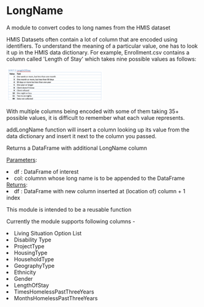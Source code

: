 # LongName
A module to convert codes to long names from the HMIS dataset

HMIS Datasets often contain a lot of column that are encoded using identifiers. To understand the meaning of a particular value, one has to look it up in the HMIS data dictionary.
For example, Enrollment.csv contains a column called 'Length of Stay' which takes nine possible values as follows:

<img src="IMG1.png" width="50%" />


With multiple columns being encoded with some of them taking 35+ possible values, it is difficult to remember what each value represents.

addLongName function will insert a column looking up its value from the data dictionary and insert it next to the column you passed.

Returns a DataFrame with additional LongName column

<u>Parameters</u>:
<li> df : DataFrame of interest</li> 

<li> col: columnn whose long name is to be appended to the DataFrame</li> 
<u>Returns</u>:
<li> df : DataFrame with new column inserted at (location of) column + 1 index</li> 
  
This module is intended to be a reusable function

Currently the module supports following columns - 
<li>Living Situation Option List</li>
<li>Disability Type</li>
<li>ProjectType</li>
<li>HousingType</li>
<li>HouseholdType</li>
<li>GeographyType</li>
<li>Ethnicity</li>
<li>Gender</li>
<li>LengthOfStay</li>
<li>TimesHomelessPastThreeYears</li>
<li>MonthsHomelessPastThreeYears</li>
